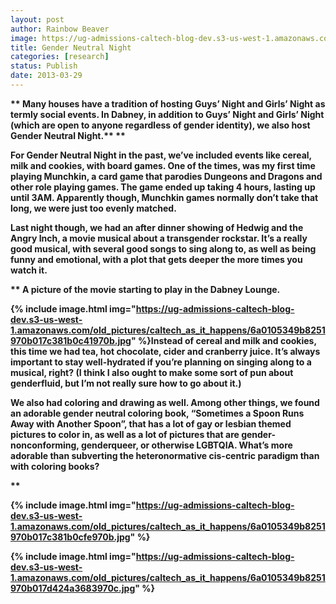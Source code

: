 ```yaml
---
layout: post
author: Rainbow Beaver
image: https://ug-admissions-caltech-blog-dev.s3-us-west-1.amazonaws.com/old_pictures/caltech_as_it_happens/6a0105349b8251970b017d424a3496970c.jpg
title: Gender Neutral Night
categories: [research]
status: Publish
date: 2013-03-29
---
```



<strong id="internal-source-marker_0.9823765973560512">
<strong id="internal-source-marker_0.9823765973560512">
**

<p dir="ltr" style="display: inline !important;"><strong id="internal-source-marker_0.9823765973560512">Many houses have a tradition of hosting Guys’ Night and Girls’ Night as termly social events. In Dabney, in addition to Guys’ Night and Girls’ Night (which are open to anyone regardless of gender identity), we also host Gender Neutral Night.**

<strong id="internal-source-marker_0.9823765973560512">
**

For Gender Neutral Night in the past, we’ve included events like cereal, milk and cookies, with board games. One of the times, was my first time playing Munchkin, a card game that parodies Dungeons and Dragons and other role playing games. The game ended up taking 4 hours, lasting up until 3AM. Apparently though, Munchkin games normally don’t take that long, we were just too evenly matched.

Last night though, we had an after dinner showing of Hedwig and the Angry Inch, a movie musical about a transgender rockstar. It’s a really good musical, with several good songs to sing along to, as well as being funny and emotional, with a plot that gets deeper the more times you watch it. 

<strong id="internal-source-marker_0.9823765973560512">
**
A picture of the movie starting to
play in the Dabney Lounge.


{% include image.html img="https://ug-admissions-caltech-blog-dev.s3-us-west-1.amazonaws.com/old_pictures/caltech_as_it_happens/6a0105349b8251970b017c381b0c41970b.jpg" %}Instead of cereal and milk and cookies, this time we had tea, hot chocolate, cider and cranberry juice. It’s always important to stay well-hydrated if you’re planning on singing along to a musical, right? (I think I also ought to make some sort of pun about genderfluid, but I’m not really sure how to go about it.)

We also had coloring and drawing as well. Among other things, we found an adorable gender neutral coloring book, “Sometimes a Spoon Runs Away with Another Spoon”, that has a lot of gay or lesbian themed pictures to color in, as well as a lot of pictures that are gender-nonconforming, genderqueer, or otherwise LGBTQIA. What’s more adorable than subverting the heteronormative cis-centric paradigm than with coloring books?

**


{% include image.html img="https://ug-admissions-caltech-blog-dev.s3-us-west-1.amazonaws.com/old_pictures/caltech_as_it_happens/6a0105349b8251970b017c381b0cfe970b.jpg" %}

{% include image.html img="https://ug-admissions-caltech-blog-dev.s3-us-west-1.amazonaws.com/old_pictures/caltech_as_it_happens/6a0105349b8251970b017d424a3683970c.jpg" %}
